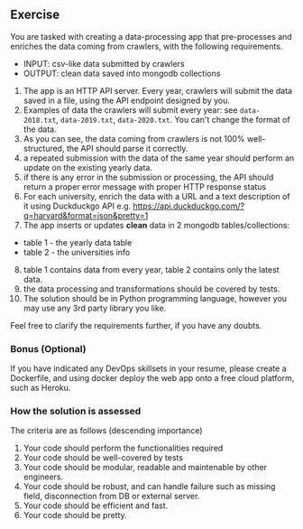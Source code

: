 ## Exercise

You are tasked with creating a data-processing app that pre-processes and enriches the data coming from crawlers, with the following requirements.

* INPUT: csv-like data submitted by crawlers
* OUTPUT: clean data saved into mongodb collections

1. The app is an HTTP API server. Every year, crawlers will submit the data saved in a file, using the API endpoint designed by you.
2. Examples of data the crawlers will submit every year: see `data-2018.txt`, `data-2019.txt`, `data-2020.txt`. You can't change the format of the data.
3. As you can see, the data coming from crawlers is not 100% well-structured, the API should parse it correctly.
4. a repeated submission with the data of the same year should perform an update on the existing yearly data.
5. if there is any error in the submission or processing, the API should return a proper error message with proper HTTP response status
6. For each university, enrich the data with a URL and a text description of it using Duckduckgo API
e.g. https://api.duckduckgo.com/?q=harvard&format=json&pretty=1
7. The app inserts or updates **clean** data in 2 mongodb tables/collections:

 * table 1 - the yearly data table
 * table 2 - the universities info

8. table 1 contains data from every year, table 2 contains only the latest data.
9. the data processing and transformations should be covered by tests.
10. The solution should be in Python programming language, however you may use any 3rd party library you like.

Feel free to clarify the requirements further, if you have any doubts.

### Bonus (Optional)

If you have indicated any DevOps skillsets in your resume, please create a Dockerfile, and using docker deploy the web app onto a free cloud platform, such as Heroku.


### How the solution is assessed

The criteria are as follows (descending importance)

1. Your code should perform the functionalities required
2. Your code should be well-covered by tests
3. Your code should be modular, readable and maintenable by other engineers.
4. Your code should be robust, and can handle failure such as missing field, disconnection from DB or external server.
5. Your code should be efficient and fast.
6. Your code should be pretty.

  
  
  
  
